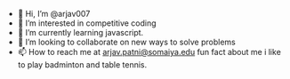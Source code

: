 - 👋 Hi, I’m @arjav007
- 👀 I’m interested in competitive coding
- 🌱 I’m currently learning javascript.
- 💞️ I’m looking to collaborate on new ways to solve problems
- 📫 How to reach me at arjav.patni@somaiya.edu
fun fact about me i like to play badminton and table tennis.

<!---
arjav007/arjav007 is a ✨ special ✨ repository because its `README.md` (this file) appears on your GitHub profile.
You can click the Preview link to take a look at your changes.
--->
